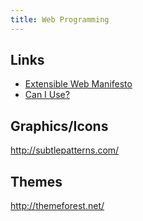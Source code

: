```yaml
---
title: Web Programming
---
```


## Links
* [Extensible Web Manifesto](https://extensiblewebmanifesto.org/)
* [Can I Use?](https://caniuse.com/)

Graphics/Icons
--------------
<http://subtlepatterns.com/>

Themes
------
<http://themeforest.net/>



